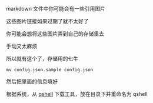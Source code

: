 markdown 文件中你可能会有一些引用图片

这些图片链接如果过期了就不太好了

你可能会想将这些图片弄到自己的存储里去

手动又太麻烦

所以就有这个了，存储用的七牛

```
mv config.json.sample config.json
```

然后把里面的信息填好


根据系统，从 [qshell](https://github.com/qiniu/qshell) 下载工具，放在目录下并重命名为 qshell

